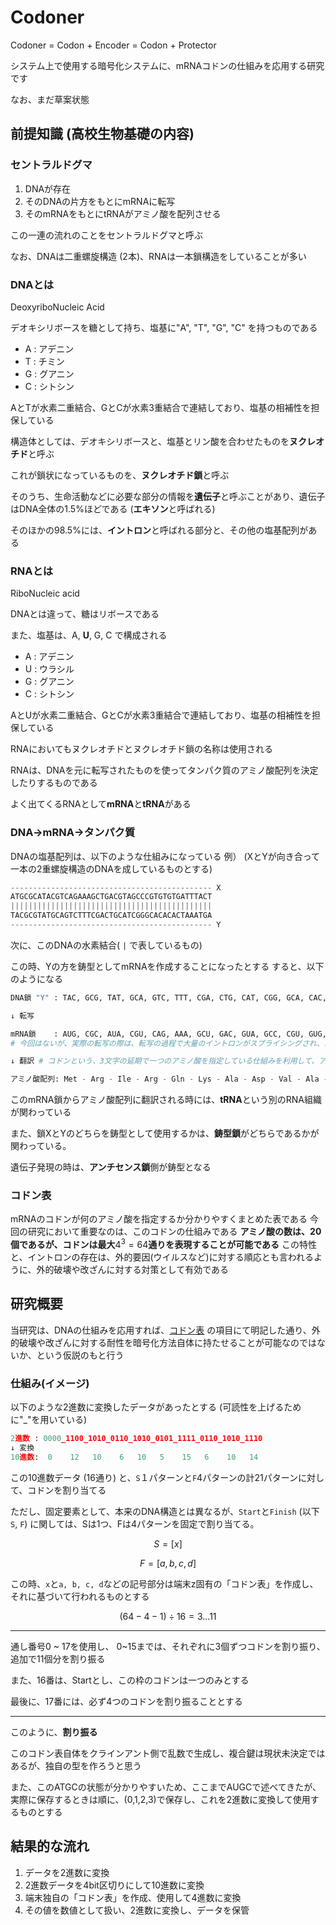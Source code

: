 # Codoner
Codoner = Codon + Encoder = Codon + Protector

システム上で使用する暗号化システムに、mRNAコドンの仕組みを応用する研究です

なお、まだ草案状態

## 前提知識 (高校生物基礎の内容)
### セントラルドグマ

1. DNAが存在
2. そのDNAの片方をもとにmRNAに転写
3. そのmRNAをもとにtRNAがアミノ酸を配列させる

この一連の流れのことをセントラルドグマと呼ぶ

なお、DNAは二重螺旋構造 (2本)、RNAは一本鎖構造をしていることが多い

### DNAとは
DeoxyriboNucleic Acid

デオキシリボースを糖として持ち、塩基に"A", "T", "G", "C" を持つものである
- A : アデニン
- T : チミン
- G : グアニン
- C : シトシン

AとTが水素二重結合、GとCが水素3重結合で連結しており、塩基の相補性を担保している

構造体としては、デオキシリボースと、塩基とリン酸を合わせたものを**ヌクレオチド**と呼ぶ

これが鎖状になっているものを、**ヌクレオチド鎖**と呼ぶ

そのうち、生命活動などに必要な部分の情報を**遺伝子**と呼ぶことがあり、遺伝子はDNA全体の1.5%ほどである (**エキソン**と呼ばれる)

そのほかの98.5%には、**イントロン**と呼ばれる部分と、その他の塩基配列がある

### RNAとは
RiboNucleic acid

DNAとは違って、糖はリボースである

また、塩基は、A, **U**, G, C で構成される

- A : アデニン
- U : ウラシル
- G : グアニン
- C : シトシン

AとUが水素二重結合、GとCが水素3重結合で連結しており、塩基の相補性を担保している

RNAにおいてもヌクレオチドとヌクレオチド鎖の名称は使用される

RNAは、DNAを元に転写されたものを使ってタンパク質のアミノ酸配列を決定したりするものである

よく出てくるRNAとして**mRNA**と**tRNA**がある

### DNA->mRNA->タンパク質
DNAの塩基配列は、以下のような仕組みになっている
例） (XとYが向き合って一本の2重螺旋構造のDNAを成しているものとする)
```python
--------------------------------------------- X
ATGCGCATACGTCAGAAAGCTGACGTAGCCCGTGTGTGATTTACT
|||||||||||||||||||||||||||||||||||||||||||||
TACGCGTATGCAGTCTTTCGACTGCATCGGGCACACACTAAATGA
--------------------------------------------- Y
```
次に、このDNAの水素結合( `|` で表しているもの)

この時、Yの方を鋳型としてmRNAを作成することになったとする
すると、以下のようになる
```python
DNA鎖 "Y" : TAC, GCG, TAT, GCA, GTC, TTT, CGA, CTG, CAT, CGG, GCA, CAC, ACT, AAA, TGA

↓ 転写

mRNA鎖    : AUG, CGC, AUA, CGU, CAG, AAA, GCU, GAC, GUA, GCC, CGU, GUG, UGA, UUU, ACU
# 今回はないが、実際の転写の際は、転写の過程で大量のイントロンがスプライシングされ、エキソンのみの情報に書き換えられる

↓ 翻訳 # コドンという、3文字の延期で一つのアミノ酸を指定している仕組みを利用して、アミノ酸配列に変換 (翻訳) できる

アミノ酸配列: Met - Arg - Ile - Arg - Gln - Lys - Ala - Asp - Val - Ala - Arg - Val - Stop
```
このmRNA鎖からアミノ酸配列に翻訳される時には、**tRNA**という別のRNA組織が関わっている

また、鎖XとYのどちらを鋳型として使用するかは、**鋳型鎖**がどちらであるかが関わっている。

遺伝子発現の時は、**アンチセンス鎖**側が鋳型となる

### コドン表
mRNAのコドンが何のアミノ酸を指定するか分かりやすくまとめた表である
今回の研究において重要なのは、このコドンの仕組みである
**アミノ酸の数は、20個であるが、コドンは最大**$4^3 = 64$**通りを表現することが可能である**
この特性と、イントロンの存在は、外的要因(ウイルスなど)に対する順応とも言われるように、外的破壊や改ざんに対する対策として有効である

## 研究概要
当研究は、DNAの仕組みを応用すれば、[コドン表](#コドン表) の項目にて明記した通り、外的破壊や改ざんに対する耐性を暗号化方法自体に持たせることが可能なのではないか、という仮説のもと行う
### 仕組み(イメージ)
以下のような2進数に変換したデータがあったとする
(可読性を上げるために"_"を用いている)
```python
2進数 : 0000_1100_1010_0110_1010_0101_1111_0110_1010_1110
↓ 変換
10進数:  0    12   10    6   10   5    15   6    10   14
```
この10進数データ (16通り) と、`S`１パターンと`F`4パターンの計21パターンに対して、コドンを割り当てる

ただし、固定要素として、本来のDNA構造とは異なるが、`Start`と`Finish` (以下 `S`, `F`) に関しては、Sは1つ、Fは4パターンを固定で割り当てる。
```math
S = [x]
```
```math
F = [a, b, c, d]
```
この時、`x`と`a, b, c, d`などの記号部分は端末z固有の「コドン表」を作成し、それに基づいて行われるものとする

```math
(64-4-1)÷16 = 3...11
```
***
通し番号0 ~ 17を使用し、
0~15までは、それぞれに3個ずつコドンを割り振り、追加で11個分を割り振る

また、16番は、Startとし、この枠のコドンは一つのみとする

最後に、17番には、必ず4つのコドンを割り振ることとする
***
このように、**割り振る**

このコドン表自体をクラインアント側で乱数で生成し、複合鍵は現状未決定ではあるが、独自の型を作ろうと思う

また、このATGCの状態が分かりやすいため、ここまでAUGCで述べてきたが、実際に保存するときは順に、(0,1,2,3)で保存し、これを2進数に変換して使用するものとする

## 結果的な流れ
1. データを2進数に変換
2. 2進数データを4bit区切りにして10進数に変換
3. 端末独自の「コドン表」を作成、使用して4進数に変換
4. その値を数値として扱い、2進数に変換し、データを保管

